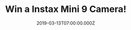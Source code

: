 ---
campaign-uuid: "c-b54a1a08-deb6-4b27-b4e0-89efa5520aa3"
type: "Preview"
category: "Technology"
date: "2019-03-13T07:00:00.000Z"
end-date: "2019-05-13T23:59:00.000Z"
disable-form: false
is_promoted: true
has_entry_page: true
title: "Win a Instax Mini 9 Camera!"
competition-description: "<p>Meet your new best friend , the Instax Mini 9. Cute,\
  \ colourful and compact, this instant camera is just bursting with cool photo features,\
  \ and will always be by your side. If you want to capture your favourite moments,\
  \ we have great news for you. We are giving away an incredible Instax Mini 9 Camera\
  \ including 10 shots to one lucky NME AAA member to win.</p>\n<p>Whether you’re\
  \ a pouter or a tongue sticker-outer the mini 9 has the answer to taking the perfect\
  \ selfie! Click below for a chance to win.</p>\n"
hero-header: "Win a Instax Mini 9 Camera!"
terms-confirmation: "N/A"
banner-img: "https://assets.expresslyapp.com/asset-5e425625-2aaf-410e-8736-9ac638177341.jpg"
logo-left-href: "aaa.nme.com"
logo-left-image: "https://assets.expresslyapp.com/asset-2892b187-f75d-43c2-b59b-f9b35428bb87.jpg"
logo-left-title: "NME AAA"
bg-image-hero: "https://assets.expresslyapp.com/asset-215dc83f-4691-4868-898d-d095eb3844e6.jpg"
bg-image-first: "https://assets.expresslyapp.com/asset-7e41c5a5-c756-47ea-8eed-42291dd2b998.jpg"
bg-image-second: "https://assets.expresslyapp.com/asset-8a2069c5-68cd-4be8-be27-7e81aef293d5.jpg"
bg-image-third: "https://assets.expresslyapp.com/asset-32dd9c73-bd31-4ec9-861a-6438acfbba4e.jpg"
section1-content: "<p>Meet your new best friend: the Instax Mini 9 Camera. Cute, colourful\
  \ and compact, this instant camera is just bursting with cool photo features, and\
  \ will always be by your side. With a dedicated selfie mirror and close-up lens,\
  \ you can be in every classic laugh out loud and ‘show us you silly face’ moment!</p>\n"
section2-content: "<p>Whether you’re a pouter or a tongue sticker-outer the mini 9\
  \ has the answer to taking the perfect selfie - a selfie mirror and close-up lens\
  \ attachment.</p>\n<p>Positioned right next to the lens, the selfie mirror makes\
  \ framing your selfie easy, even at arms length. And the lens attachment brings\
  \ subjects that are only 35cm away right into focus.</p>\n"
section3-content: "<p>It comes with incredible features: instant credit card-sized\
  \ prints you can show and tell, High-Key For Added 'Boom' which will have you effortlessly\
  \ saying goodbye to shadowy photos, Handy Exposure Measure For The Ultimate Picture,\
  \ you no longer need to think about the lighting, simply check out which exposure\
  \ light is glowing, turn the dial to match it, and shoot!</p>\n<p>This camera is\
  \ just screaming out for the perfect photo... hurry up! enter the form below for\
  \ a chance to win the brand new Instax Mini 9 Camera including 10 shots and get\
  \ ready to explore a whole new world through its lenses now!</p>\n"
entry-title: "Win a Instax Mini 9 Camera!"
entry-content: "<p>Enter the draw to win a Instax Mini 9 Camera by entering below\
  \ before 23:59 on 13th of May 2019.</p>\n"
has-winner: false
prize-description: "A Instax Mini 9 Camera in Cobalt Blue including 10 shots."
special-conditions: "Multiple entries are allowed up to one every day"
country-restrictions:
- "GB"
---